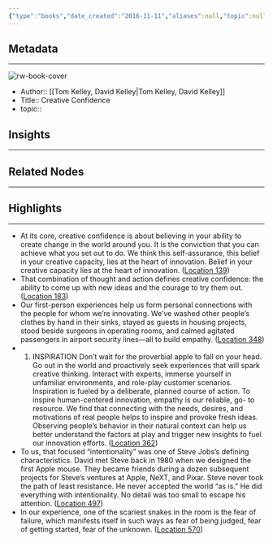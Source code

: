 ```yaml
---
{"type":"books","date_created":"2016-11-11","aliases":null,"topic":null,"url":null,"layout":null,"banner":null,"dg-publish":true,"tags":null,"permalink":"/300-biblio/100-books/creative-confidence/","dgPassFrontmatter":true,"created":"2023-10-20T12:44:15.000-05:00","updated":"2023-10-20T12:44:15.000-05:00"}
---
```


## Metadata
---
![rw-book-cover](https://images-na.ssl-images-amazon.com/images/I/41GCOr3aDDL._SL200_.jpg)
- Author:: [[Tom Kelley, David Kelley\|Tom Kelley, David Kelley]]
- Title:: Creative Confidence
- topic::  



## Insights
---
## Related Nodes
---

## Highlights 
---
- At its core, creative confidence is about believing in your ability to create change in the world around you. It is the conviction that you can achieve what you set out to do. We think this self-assurance, this belief in your creative capacity, lies at the heart of innovation. Belief in your creative capacity lies at the heart of innovation. ([Location 139](https://readwise.io/to_kindle?action=open&asin=B00CGI3DWQ&location=139))
- That combination of thought and action defines creative confidence: the ability to come up with new ideas and the courage to try them out. ([Location 183](https://readwise.io/to_kindle?action=open&asin=B00CGI3DWQ&location=183))
- Our first-person experiences help us form personal connections with the people for whom we’re innovating. We’ve washed other people’s clothes by hand in their sinks, stayed as guests in housing projects, stood beside surgeons in operating rooms, and calmed agitated passengers in airport security lines—all to build empathy. ([Location 348](https://readwise.io/to_kindle?action=open&asin=B00CGI3DWQ&location=348))
- 1. INSPIRATION Don’t wait for the proverbial apple to fall on your head. Go out in the world and proactively seek experiences that will spark creative thinking. Interact with experts, immerse yourself in unfamiliar environments, and role-play customer scenarios. Inspiration is fueled by a deliberate, planned course of action. To inspire human-centered innovation, empathy is our reliable, go- to resource. We find that connecting with the needs, desires, and motivations of real people helps to inspire and provoke fresh ideas. Observing people’s behavior in their natural context can help us better understand the factors at play and trigger new insights to fuel our innovation efforts. ([Location 362](https://readwise.io/to_kindle?action=open&asin=B00CGI3DWQ&location=362))
- To us, that focused “intentionality” was one of Steve Jobs’s defining characteristics. David met Steve back in 1980 when we designed the first Apple mouse. They became friends during a dozen subsequent projects for Steve’s ventures at Apple, NeXT, and Pixar. Steve never took the path of least resistance. He never accepted the world “as is.” He did everything with intentionality. No detail was too small to escape his attention. ([Location 497](https://readwise.io/to_kindle?action=open&asin=B00CGI3DWQ&location=497))
- In our experience, one of the scariest snakes in the room is the fear of failure, which manifests itself in such ways as fear of being judged, fear of getting started, fear of the unknown. ([Location 570](https://readwise.io/to_kindle?action=open&asin=B00CGI3DWQ&location=570))
